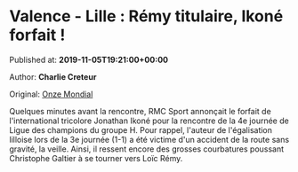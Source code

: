 
# Valence - Lille : Rémy titulaire, Ikoné forfait !

Published at: **2019-11-05T19:21:00+00:00**

Author: **Charlie Creteur**

Original: [Onze Mondial](http://www.onzemondial.com/ligue-des-champions/valence-lille-remy-titulaire-ikone-forfait-201732)

Quelques minutes avant la rencontre, RMC Sport annonçait le forfait de l'international tricolore Jonathan Ikoné pour la rencontre de la 4e journée de Ligue des champions du groupe H. Pour rappel, l'auteur de l'égalisation lilloise lors de la 3e journée (1-1) a été victime d'un accident de la route sans gravité, la veille. Ainsi, il ressent encore des grosses courbatures poussant Christophe Galtier à se tourner vers Loïc Rémy. 
 
